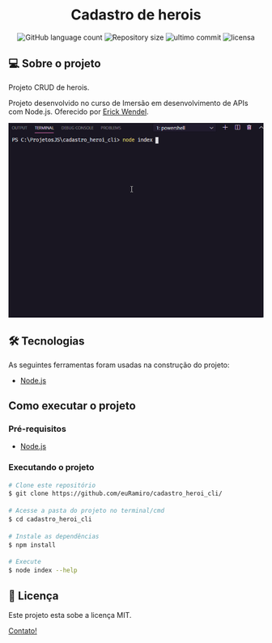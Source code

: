 <h1 align="center">
    Cadastro de herois
</h1>


<p align="center">
<img alt="GitHub language count" src="https://img.shields.io/github/languages/count/euRamiro/cadastro_heroi_cli"/>

<img alt="Repository size" src="https://img.shields.io/github/repo-size/euRamiro/cadastro_heroi_cli"/>
<img alt="ultimo commit" src="https://img.shields.io/github/last-commit/euRamiro/cadastro_heroi_cli"/>  
<img alt="licensa" src="https://img.shields.io/github/license/euRamiro/cadastro_heroi_cli"/>
 </P>


## 💻 Sobre o projeto

Projeto CRUD de herois.

Projeto desenvolvido no curso de Imersão em desenvolvimento de APIs com Node.js.
Oferecido por [Erick Wendel](https://cursos.erickwendel.com.br/?origin=timeline#cursos_populares).


![gif](./assets/gif1.gif)

## 🛠 Tecnologias

As seguintes ferramentas foram usadas na construção do projeto:

- [Node.js][nodejs]


## Como executar o projeto

### Pré-requisitos

- [Node.js][nodejs]

### Executando o projeto

```bash
# Clone este repositório
$ git clone https://github.com/euRamiro/cadastro_heroi_cli/

# Acesse a pasta do projeto no terminal/cmd
$ cd cadastro_heroi_cli

# Instale as dependências
$ npm install

# Execute
$ node index --help

```


## 📝 Licença

Este projeto esta sobe a licença MIT.



[Contato!](https://www.linkedin.com/in/ramiro-da-silva-amorim/)

[nodejs]: https://nodejs.org/
[vscode]: https://code.visualstudio.com/
[license]: https://opensource.org/licenses/MIT
